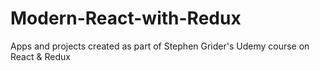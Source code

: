 # Modern-React-with-Redux
Apps and projects created as part of Stephen Grider's Udemy course on React &amp; Redux
